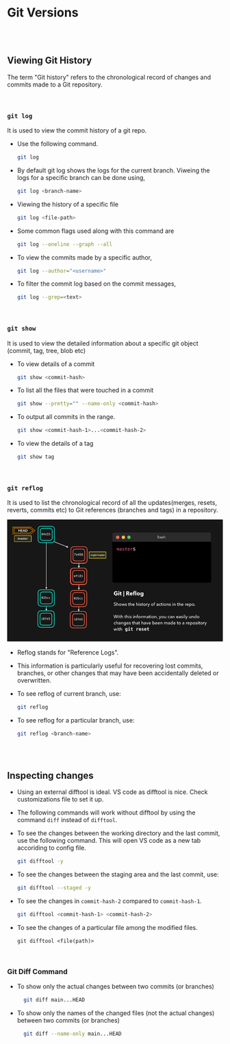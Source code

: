 # Git Versions

<br>
<br>

## Viewing Git History

The term "Git history" refers to the chronological record of changes and commits made to a Git repository.

<br>

### `git log`

It is used to view the commit history of a git repo.

- Use the following command.

  ```bash
  git log
  ```

* By default git log shows the logs for the current branch. Viweing the logs for a specific branch can be done using,

  ```bash
  git log <branch-name>
  ```

* Viewing the history of a specific file

  ```bash
  git log <file-path>
  ```

* Some common flags used along with this command are

  ```bash
  git log --oneline --graph --all
  ```

* To view the commits made by a specific author,

  ```bash
  git log --author="<username>"
  ```

* To filter the commit log based on the commit messages,

  ```bash
  git log --grep=<text>
  ```

<br>

### `git show`

It is used to view the detailed information about a specific git object (commit, tag, tree, blob etc)

- To view details of a commit

  ```bash
  git show <commit-hash>
  ```

- To list all the files that were touched in a commit

  ```bash
  git show --pretty="" --name-only <commit-hash>
  ```

- To output all commits in the range.

  ```bash
  git show <commit-hash-1>...<commit-hash-2>
  ```

- To view the details of a tag

  ```bash
  git show tag
  ```

<br>

### `git reflog`

It is used to list the chronological record of all the updates(merges, resets, reverts, commits etc) to Git references (branches and tags) in a repository.

![reflog](./_assets/reflog.gif)

- Reflog stands for "Reference Logs".
- This information is particularly useful for recovering lost commits, branches, or other changes that may have been accidentally deleted or overwritten.

- To see reflog of current branch, use:

  ```bash
  git reflog
  ```

- To see reflog for a particular branch, use:

  ```bash
  git reflog <branch-name>
  ```

<br>
<br>

## Inspecting changes

- Using an external difftool is ideal. VS code as difftool is nice. Check customizations file to set it up.
- The following commands will work without difftool by using the command `diff` instead of `difftool`.

- To see the changes between the working directory and the last commit, use the following command. This will open VS code as a new tab accoriding to config file.

  ```bash
  git difftool -y
  ```

- To see the changes between the staging area and the last commit, use:

  ```bash
  git difftool --staged -y
  ```

- To see the changes in `commit-hash-2` compared to `commit-hash-1`.

  ```bash
  git difftool <commit-hash-1> <commit-hash-2>
  ```

- To see the changes of a particular file among the modified files.

  ```
  git difftool <file(path)>
  ```

<br>

### Git Diff Command

- To show only the actual changes between two commits (or branches)

  ```bash
    git diff main...HEAD
  ```

- To show only the names of the changed files (not the actual changes) between two commits (or branches)

  ```bash
    git diff --name-only main...HEAD
  ```

<br>
<br>
